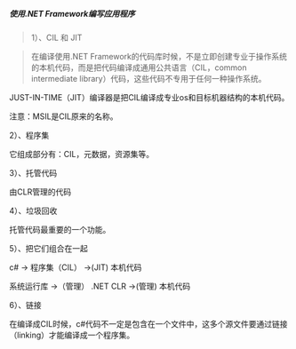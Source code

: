 ##### 使用.NET Framework编写应用程序




>1）、CIL 和 JIT

>在编译使用.NET Framework的代码库时候，不是立即创建专业于操作系统的本机代码，而是把代码编译成通用公共语言（CIL，common intermediate library）代码，这些代码不专用于任何一种操作系统。

 JUST-IN-TIME（JIT）编译器是把CIL编译成专业os和目标机器结构的本机代码。

注意：MSIL是CIL原来的名称。

 2）、程序集

 它组成部分有：CIL，元数据，资源集等。

 3）、托管代码

 由CLR管理的代码

 4）、垃圾回收

 托管代码最重要的一个功能。

 5）、把它们组合在一起

 c# -> 程序集（CIL） ->(JIT) 本机代码

 系统运行库 ->（管理） .NET CLR ->(管理) 本机代码

 6）、链接

 在编译成CIL时候，c#代码不一定是包含在一个文件中，这多个源文件要通过链接（linking）才能编译成一个程序集。
